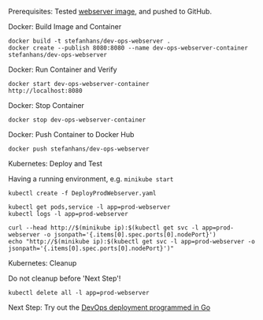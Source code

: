 Prerequisites: Tested [webserver image](../../Images/webserver), and pushed to GitHub.


Docker: Build Image and Container

    docker build -t stefanhans/dev-ops-webserver .
    docker create --publish 8080:8080 --name dev-ops-webserver-container stefanhans/dev-ops-webserver
    
Docker: Run Container and Verify

    docker start dev-ops-webserver-container
    http://localhost:8080
    
Docker: Stop Container

    docker stop dev-ops-webserver-container
    
Docker: Push Container to Docker Hub

    docker push stefanhans/dev-ops-webserver

Kubernetes: Deploy and Test

Having a running environment, e.g. `minikube start`

    kubectl create -f DeployProdWebserver.yaml
    
    kubectl get pods,service -l app=prod-webserver
    kubectl logs -l app=prod-webserver
    
    curl --head http://$(minikube ip):$(kubectl get svc -l app=prod-webserver -o jsonpath='{.items[0].spec.ports[0].nodePort}')
    echo "http://$(minikube ip):$(kubectl get svc -l app=prod-webserver -o jsonpath='{.items[0].spec.ports[0].nodePort}')"
    
Kubernetes: Cleanup

Do not cleanup before 'Next Step'!
    
    kubectl delete all -l app=prod-webserver
    
Next Step: Try out the [DevOps deployment programmed in Go](../../Deployments/dev-ops)
    